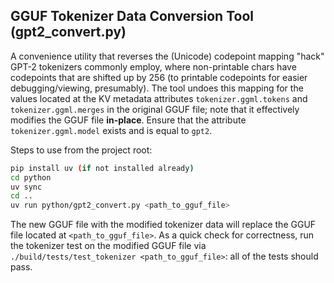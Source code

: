 ## GGUF Tokenizer Data Conversion Tool (gpt2_convert.py)

A convenience utility that reverses the (Unicode) codepoint mapping "hack" GPT-2 tokenizers commonly employ, where non-printable chars have codepoints that are shifted up by 256 (to printable codepoints for easier debugging/viewing, presumably). The tool undoes this mapping for the values located at the KV metadata attributes `tokenizer.ggml.tokens` and `tokenizer.ggml.merges` in the original GGUF file; note that it effectively modifies the GGUF file **in-place**. Ensure that the attribute `tokenizer.ggml.model` exists and is equal to `gpt2`.

Steps to use from the project root:

```bash
pip install uv (if not installed already)
cd python
uv sync
cd ..
uv run python/gpt2_convert.py <path_to_gguf_file>
```

The new GGUF file with the modified tokenizer data will replace the GGUF file located at `<path_to_gguf_file>`. As a quick check for correctness, run the tokenizer test on the modified GGUF file via `./build/tests/test_tokenizer <path_to_gguf_file>`: all of the tests should pass.
